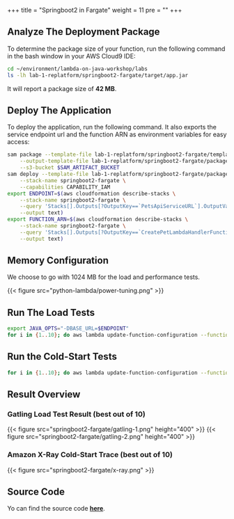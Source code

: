+++
title = "Springboot2 in Fargate"
weight = 11
pre = ""
+++

## Analyze The Deployment Package

To determine the package size of your function, run the following command in the bash window in your AWS Cloud9 IDE:

```bash
cd ~/environment/lambda-on-java-workshop/labs
ls -lh lab-1-replatform/springboot2-fargate/target/app.jar
```

It will report a package size of **42 MB**.

## Deploy The Application

To deploy the application, run the following command. It also exports the service endpoint url and the function ARN as environment variables for easy access:

```bash
sam package --template-file lab-1-replatform/springboot2-fargate/template.yaml \
    --output-template-file lab-1-replatform/springboot2-fargate/packaged.yaml \
    --s3-bucket $SAM_ARTIFACT_BUCKET
sam deploy --template-file lab-1-replatform/springboot2-fargate/packaged.yaml \
    --stack-name springboot2-fargate \
    --capabilities CAPABILITY_IAM
export ENDPOINT=$(aws cloudformation describe-stacks \
    --stack-name springboot2-fargate \
    --query 'Stacks[].Outputs[?OutputKey==`PetsApiServiceURL`].OutputValue' \
    --output text)
export FUNCTION_ARN=$(aws cloudformation describe-stacks \
    --stack-name springboot2-fargate \
    --query 'Stacks[].Outputs[?OutputKey==`CreatePetLambdaHandlerFunction`].OutputValue' \
    --output text)
```

## Memory Configuration

We choose to go with 1024 MB for the load and performance tests.

{{< figure src="python-lambda/power-tuning.png" >}}

## Run The Load Tests

```bash
export JAVA_OPTS="-DBASE_URL=$ENDPOINT"
for i in {1..10}; do aws lambda update-function-configuration --function-name $FUNCTION_ARN --environment "Variables={TABLE_NAME=$PETS_TABLE,BUCKET_NAME=$PETS_BUCKET,KeyName1=KeyValue$i}"; gatling.sh --simulations-folder lab-1-replatform/springboot2-fargate/src/test/scala --simulation LoadTest --run-description "springboot2-fargate-run-$i"; done
```

## Run the Cold-Start Tests

```bash
for i in {1..10}; do aws lambda update-function-configuration --function-name $FUNCTION_ARN --environment "Variables={TABLE_NAME=$PETS_TABLE,BUCKET_NAME=$PETS_BUCKET,KeyName1=KeyValue$i}"; curl -i -X POST -d '{"name": "Max", "type": "dog", "birthday": "2010-11-03", "medicalRecord": "bla bla bla"}' $ENDPOINT/pet; done
```

## Result Overview

### Gatling Load Test Result (best out of 10)

{{< figure src="springboot2-fargate/gatling-1.png" height="400" >}}
{{< figure src="springboot2-fargate/gatling-2.png" height="400" >}}

### Amazon X-Ray Cold-Start Trace (best out of 10)

{{< figure src="springboot2-fargate/x-ray.png" >}}

## Source Code

Yo can find the source code **[here](https://github.com/muellerc/lambda-on-java-workshop/tree/master/labs/lab-1-replatform/springboot2-fargate)**.
